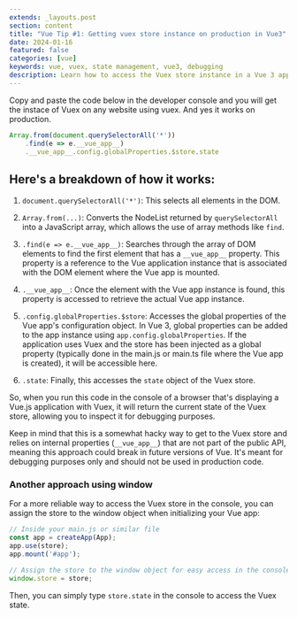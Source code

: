 ```yaml
---
extends: _layouts.post
section: content
title: "Vue Tip #1: Getting vuex store instance on production in Vue3"
date: 2024-01-16
featured: false
categories: [vue]
keywords: vue, vuex, state management, vue3, debugging
description: Learn how to access the Vuex store instance in a Vue 3 application on production sites for debugging and inspection purposes.
---
```


Copy and paste the code below in the developer console and you will get the instace of Vuex on any website using vuex. And yes it works on production.

```javascript
Array.from(document.querySelectorAll('*'))
    .find(e => e.__vue_app__)
    .__vue_app__.config.globalProperties.$store.state
```

## Here's a breakdown of how it works:

1. `document.querySelectorAll('*')`: This selects all elements in the DOM.

2. `Array.from(...)`: Converts the NodeList returned by `querySelectorAll` into a JavaScript array, which allows the use of array methods like `find`.

3. `.find(e => e.__vue_app__)`: Searches through the array of DOM elements to find the first element that has a `__vue_app__` property. This property is a reference to the Vue application instance that is associated with the DOM element where the Vue app is mounted.

4. `.__vue_app__`: Once the element with the Vue app instance is found, this property is accessed to retrieve the actual Vue app instance.

5. `.config.globalProperties.$store`: Accesses the global properties of the Vue app's configuration object. In Vue 3, global properties can be added to the app instance using `app.config.globalProperties`. If the application uses Vuex and the store has been injected as a global property (typically done in the main.js or main.ts file where the Vue app is created), it will be accessible here.

6. `.state`: Finally, this accesses the `state` object of the Vuex store.

So, when you run this code in the console of a browser that's displaying a Vue.js application with Vuex, it will return the current state of the Vuex store, allowing you to inspect it for debugging purposes.

Keep in mind that this is a somewhat hacky way to get to the Vuex store and relies on internal properties (`__vue_app__`) that are not part of the public API, meaning this approach could break in future versions of Vue. It's meant for debugging purposes only and should not be used in production code.

### Another approach using window

For a more reliable way to access the Vuex store in the console, you can assign the store to the window object when initializing your Vue app:

```javascript
// Inside your main.js or similar file
const app = createApp(App);
app.use(store);
app.mount('#app');

// Assign the store to the window object for easy access in the console
window.store = store;
```

Then, you can simply type `store.state` in the console to access the Vuex state.